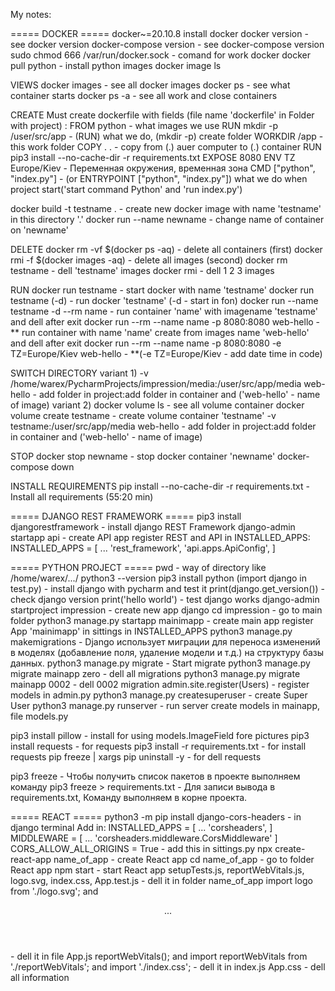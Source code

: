 My notes:


===== DOCKER ===== docker~=20.10.8
install docker
docker version - see docker version
docker-compose version - see docker-compose version
sudo chmod 666 /var/run/docker.sock - comand for work docker
docker pull python - install python images
docker image ls

VIEWS
docker images - see all docker images
docker ps - see what container starts
docker ps -a - see all work and close containers 

CREATE
Must create dockerfile with fields (file name 'dockerfile' in Folder with project) : 
FROM python  - what images we use
RUN mkdir -p /user/src/app - (RUN) what we do, (mkdir -p) create folder 
WORKDIR /app - this work folder
COPY  . . - copy from (.) auer computer to (.) container
RUN pip3 install --no-cache-dir -r requirements.txt
EXPOSE 8080
ENV TZ Europe/Kiev - Переменная окружения, временная зона
CMD ["python", "index.py"] - (or ENTRYPOINT ["python", "index.py"]) what we do when project start('start command Python'
and 'run index.py')

docker build -t testname . - create new docker image with name 'testname' in this directory '.'
docker run --name newname - change name of container on 'newname'

DELETE
docker rm -vf $(docker ps -aq) - delete all containers (first)
docker rmi -f $(docker images -aq) - delete all images (second)
docker rm testname - dell 'testname' images
docker rmi <your-image-id> - dell 1 2 3 images

RUN
docker run testname - start docker with name 'testname'
docker run testname (-d) - run docker 'testname' (-d - start in fon)
docker run --name testname -d --rm name - run container 'name' with imagename 'testname' and dell after exit
docker run --rm --name name -p 8080:8080 web-hello -** run container with name 'name' create from images name 'web-hello' 
and dell after exit
docker run --rm --name name -p 8080:8080 -e TZ=Europe/Kiev web-hello - **(-e TZ=Europe/Kiev - add date time in code)

SWITCH DIRECTORY
variant 1)
-v /home/warex/PycharmProjects/impression/media:/user/src/app/media web-hello - add folder in project:add folder in 
container and ('web-hello' - name of image)
variant 2)
docker volume ls - see all volume container
docker volume create testname - create volume container 'testname'
-v testname:/user/src/app/media web-hello - add folder in project:add folder in 
container and ('web-hello' - name of image)

STOP
docker stop newname - stop docker container 'newname'
docker-compose down

INSTALL REQUIREMENTS
pip install --no-cache-dir -r requirements.txt - Install all requirements
(55:20 min)


===== DJANGO REST FRAMEWORK =====
pip3 install djangorestframework - install django REST Framework
django-admin startapp api - create API app
register REST and API in INSTALLED_APPS:
INSTALLED_APPS = [
    ...
    'rest_framework',
    'api.apps.ApiConfig',
]


===== PYTHON PROJECT =====
pwd - way of directory like /home/warex/.../
python3 --version
pip3 install python (import django in test.py) - install django with pycharm and test it
print(django.get_version()) - check django version
print('hello world') - test django works
django-admin startproject impression - create new app django
cd impression - go to main folder
python3 manage.py startapp mainimapp - create main app
register App 'mainimapp' in sittings in INSTALLED_APPS
python3 manage.py makemigrations - Django использует миграции для переноса изменений в моделях (добавление поля, удаление модели и т.д.) на структуру базы данных.
python3 manage.py migrate - Start migrate
python3 manage.py migrate mainapp zero - dell all migrations
python3 manage.py migrate mainapp 0002 - dell 0002 migration
admin.site.register(Users) - register models in admin.py
python3 manage.py createsuperuser - create Super User
python3 manage.py runserver - run server 
create models in mainapp, file models.py

pip3 install pillow - install for using models.ImageField fore pictures
pip3 install requests - for requests
pip3 install -r requirements.txt - for install requests
pip freeze | xargs pip uninstall -y - for dell requests

pip3 freeze - Чтобы получить список пакетов в проекте выполняем команду
pip3 freeze > requirements.txt - Для записи вывода в requirements.txt, Команду выполняем в корне проекта. 


===== REACT ===== 
python3 -m pip install django-cors-headers - in django terminal
Add in:
INSTALLED_APPS = [
    ...
    'corsheaders',
]
MIDDLEWARE = [
    ...
    'corsheaders.middleware.CorsMiddleware'
]
CORS_ALLOW_ALL_ORIGINS = True - add this in sittings.py
npx create-react-app name_of_app - create React app
cd name_of_app - go to folder React app
npm start - start React app
setupTests.js, reportWebVitals.js, logo.svg, index.css, App.test.js - dell it in folder name_of_app
import logo from './logo.svg'; and <header className="App-header">...</header> - dell it in file App.js
reportWebVitals(); and import reportWebVitals from './reportWebVitals'; and import './index.css'; - dell it in index.js
App.css - dell all information
